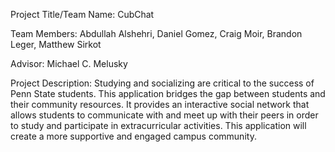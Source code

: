 Project Title/Team Name: CubChat

Team Members: Abdullah Alshehri,
              Daniel Gomez,
              Craig Moir,
              Brandon Leger,
              Matthew Sirkot
              
Advisor: Michael C. Melusky

Project Description:
Studying and socializing are critical to the success of Penn State students. This
application bridges the gap between students and their community resources. It provides 
an interactive social network that allows students to communicate with and meet up with
their peers in order to study and participate in extracurricular activities. This 
application will create a more supportive and engaged campus community.
